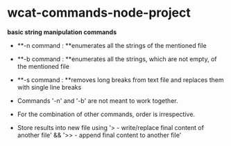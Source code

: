 # wcat-commands-node-project

**basic string manipulation commands**

- **-n command : **enumerates all the strings of the mentioned file
- **-b command : **enumerates all the strings, which are not empty, of the mentioned file
- **-s command : **removes long breaks from text file and replaces them with single line breaks

- Commands '-n' and '-b' are not meant to work together. 
- For the combination of other commands, order is irrespective.
- Store results into new file using '> - write/replace final content of another file' && '>> - append final content to another file'  

